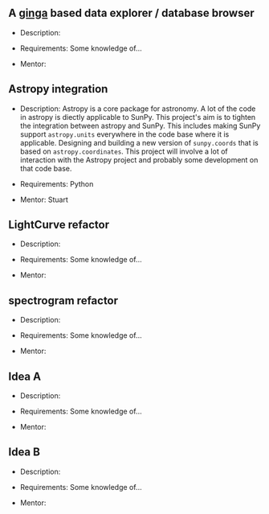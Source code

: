 ## A [ginga](http://ejeschke.github.io/ginga/) based data explorer / database browser 

* Description: 

* Requirements: Some knowledge of...

* Mentor: 
## Astropy integration

* Description: 
Astropy is a core package for astronomy. A lot of the code in astropy is diectly applicable to SunPy. This project's aim is to tighten the integration between astropy and SunPy. This includes making SunPy support `astropy.units` everywhere in the code base where it is applicable. Designing and building a new version of `sunpy.coords` that is based on `astropy.coordinates`. This project will involve a lot of interaction with the Astropy project and probably some development on that code base.

* Requirements: Python

* Mentor: Stuart

## LightCurve refactor

* Description: 

* Requirements: Some knowledge of...

* Mentor: 
## spectrogram refactor

* Description: 

* Requirements: Some knowledge of...

* Mentor: 
## Idea A

* Description: 

* Requirements: Some knowledge of...

* Mentor: 

## Idea B

* Description: 

* Requirements: Some knowledge of...

* Mentor: 
